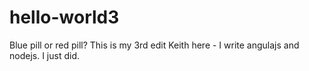 # hello-world3
Blue pill or red pill?
This is my 3rd edit
Keith here - I write angulajs and nodejs. I just did.
